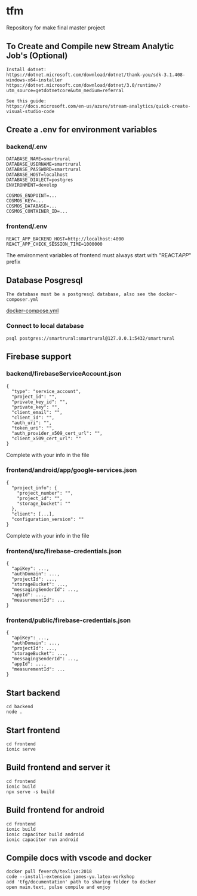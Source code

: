# tfm

Repository for make final master project

## To Create and Compile new Stream Analytic Job's (Optional)

```
Install dotnet:
https://dotnet.microsoft.com/download/dotnet/thank-you/sdk-3.1.408-windows-x64-installer
https://dotnet.microsoft.com/download/dotnet/3.0/runtime/?utm_source=getdotnetcore&utm_medium=referral

See this guide:
https://docs.microsoft.com/en-us/azure/stream-analytics/quick-create-visual-studio-code
```

## Create a .env for environment variables

### backend/.env

```
DATABASE_NAME=smartrural
DATABASE_USERNAME=smartrural
DATABASE_PASSWORD=smartrural
DATABASE_HOST=localhost
DATABASE_DIALECT=postgres
ENVIRONMENT=develop

COSMOS_ENDPOINT=...
COSMOS_KEY=...
COSMOS_DATABASE=...
COSMOS_CONTAINER_ID=...
```

### frontend/.env

```
REACT_APP_BACKEND_HOST=http://localhost:4000
REACT_APP_CHECK_SESSION_TIME=1000000
```

The environment variables of frontend must always start with "REACT*APP*" prefix

## Database Posgresql

```
The database must be a postgresql database, also see the docker-composer.yml
```

[docker-compose.yml](https://github.com/guilogar/tfg/blob/main/docker-compose.yml)

### Connect to local database

```
psql postgres://smartrural:smartrural@127.0.0.1:5432/smartrural
```

## Firebase support

### backend/firebaseServiceAccount.json

```
{
  "type": "service_account",
  "project_id": "",
  "private_key_id": "",
  "private_key": "",
  "client_email": "",
  "client_id": "",
  "auth_uri": "",
  "token_uri": "",
  "auth_provider_x509_cert_url": "",
  "client_x509_cert_url": ""
}
```

Complete with your info in the file

### frontend/android/app/google-services.json

```
{
  "project_info": {
    "project_number": "",
    "project_id": "",
    "storage_bucket": ""
  },
  "client": [...],
  "configuration_version": ""
}
```

Complete with your info in the file

### frontend/src/firebase-credentials.json

```
{
  "apiKey": ...,
  "authDomain": ...,
  "projectId": ...,
  "storageBucket": ...,
  "messagingSenderId": ...,
  "appId": ...,
  "measurementId": ...
}
```

### frontend/public/firebase-credentials.json

```
{
  "apiKey": ...,
  "authDomain": ...,
  "projectId": ...,
  "storageBucket": ...,
  "messagingSenderId": ...,
  "appId": ...,
  "measurementId": ...
}
```

## Start backend

```
cd backend
node .
```

## Start frontend

```
cd frontend
ionic serve
```

## Build frontend and server it

```
cd frontend
ionic build
npx serve -s build
```

## Build frontend for android

```
cd frontend
ionic build
ionic capacitor build android
ionic capacitor run android
```

## Compile docs with vscode and docker

```
docker pull feverch/texlive:2018
code --install-extension james-yu.latex-workshop
add 'tfg/documentation' path to sharing folder to docker
open main.text, pulse compile and enjoy
```
